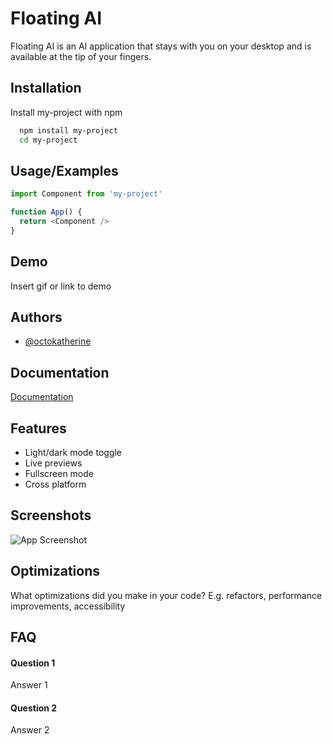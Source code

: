 
# Floating AI

Floating AI is an AI application that stays with you on your desktop and is available at the tip of your fingers.


## Installation

Install my-project with npm

```bash
  npm install my-project
  cd my-project
```
    
## Usage/Examples

```javascript
import Component from 'my-project'

function App() {
  return <Component />
}
```


## Demo

Insert gif or link to demo


## Authors

- [@octokatherine](https://www.github.com/octokatherine)


## Documentation

[Documentation](https://linktodocumentation)


## Features

- Light/dark mode toggle
- Live previews
- Fullscreen mode
- Cross platform


## Screenshots

![App Screenshot](https://via.placeholder.com/468x300?text=App+Screenshot+Here)


## Optimizations

What optimizations did you make in your code? E.g. refactors, performance improvements, accessibility


## FAQ

#### Question 1

Answer 1

#### Question 2

Answer 2


